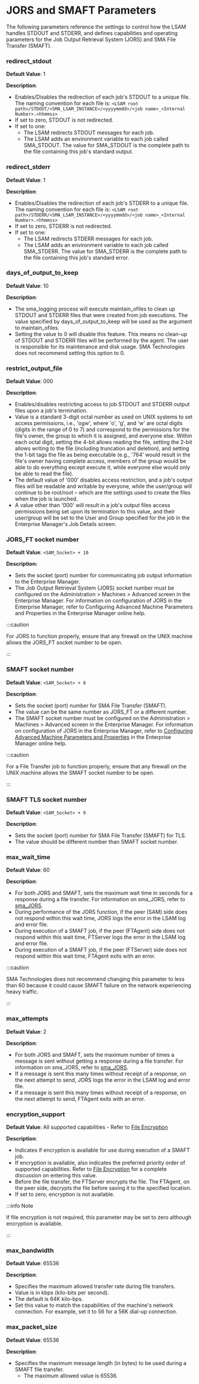 # JORS and SMAFT Parameters

The following parameters reference the settings to control how the LSAM handles STDOUT and STDERR, and defines capabilities and operating parameters for the Job Output Retrieval System (JORS) and SMA File Transfer (SMAFT).

### redirect_stdout

**Default Value**: 1

**Description**:

* Enables/Disables the redirection of each job's STDOUT to a unique file. The naming convention for each file is:
```<LSAM root path>/STDOUT/<SMA_LSAM_INSTANCE>/<yyyymmdd>/<job name>_<Internal Number>.<hhmmss>```
* If set to zero, STDOUT is not redirected.
* If set to one:
    * The LSAM redirects STDOUT messages for each job.
    * The LSAM adds an environment variable to each job called SMA_STDOUT. The value for SMA_STDOUT is the complete path to the file containing this job's standard output.

### redirect_stderr

**Default Value**: 1

**Description**:

* Enables/Disables the redirection of each job's STDERR to a unique file. The naming convention for each file is:
```<LSAM root path>/STDERR/<SMA_LSAM_INSTANCE>/<yyyymmdd>/<job name>_<Internal Number>.<hhmmss>```
* If set to zero, STDERR is not redirected.
* If set to one:
    * The LSAM redirects STDERR messages for each job.
    * The LSAM adds an environment variable to each job called SMA_STDERR. The value for SMA_STDERR is the complete path to the file containing this job's standard error.

### days_of_output_to_keep

**Default Value**: 10

**Description**:

* The sma_logging process will execute maintain_ofiles to clean up STDOUT and STDERR files that were created from job executions. The value specified by days_of_output_to_keep will be used as the argument to maintain_ofiles.
* Setting the value to 0 will disable this feature. This means no clean-up of STDOUT and STDERR files will be performed by the agent. The user is responsible for its maintenance and disk usage. SMA Technologies does not recommend setting this option to 0.

### restrict_output_file

**Default Value**: 000

**Description**:

* Enables/disables restricting access to job STDOUT and STDERR output files upon a job's termination.
* Value is a standard 3-digit octal number as used on UNIX systems to set access permissions, i.e., 'ogw', where 'o', 'g', and 'w' are octal digits (digits in the range of 0 to 7) and correspond to the permissions for the file's owner, the group to which it is assigned, and everyone else. Within each octal digit, setting the 4-bit allows reading the file, setting the 2-bit allows writing to the file (including truncation and deletion), and setting the 1-bit tags the file as being executable (e.g., '764' would result in the file's owner having complete access, members of the group would be able to do everything except execute it, while everyone else would only be able to read the file).
* The default value of '000' disables access restriction, and a job's output files will be readable and writable by everyone, while the user/group will continue to be root/root – which are the settings used to create the files when the job is launched.
* A value other than '000' will result in a job's output files access permissions being set upon its termination to this value, and their user/group will be set to the User and Group specified for the job in the Enterprise Manager's Job Details screen.

### JORS_FT socket number

**Default Value**: ```<SAM_Socket> + 10```

**Description:**

* Sets the socket (port) number for communicating job output information to the Enterprise Manager.
* The Job Output Retrieval System (JORS) socket number must be configured on the Administration > Machines > Advanced screen in the Enterprise Manager. For information on configuration of JORS in the Enterprise Manager, refer to Configuring Advanced Machine Parameters and Properties in the Enterprise Manager online help.

:::caution 

For JORS to function properly, ensure that any firewall on the UNIX machine allows the JORS_FT socket number to be open.

:::

### SMAFT socket number

**Default Value**: ```<SAM_Socket> + 8```

**Description**:

* Sets the socket (port) number for SMA File Transfer (SMAFT).
* The value can be the same number as JORS_FT or a different number.
* The SMAFT socket number must be configured on the Administration > Machines > Advanced screen in the Enterprise Manager. For information on configuration of JORS in the Enterprise Manager, refer to [Configuring Advanced Machine Parameters and Properties](https://help.smatechnologies.com/opcon/core/Files/UI/Enterprise-Manager/Configuring-Advanced-Machine-Properties) in the Enterprise Manager online help.

:::caution 

For a File Transfer job to function properly, ensure that any firewall on the UNIX machine allows the SMAFT socket number to be open.

:::

### SMAFT TLS socket number

**Default Value**: ```<SAM_Socket> + 9```

**Description**:

* Sets the socket (port) number for SMA File Transfer (SMAFT) for TLS.
* The value should be different number than SMAFT socket number.

### max_wait_time

**Default Value**: 60

**Description**:

* For both JORS and SMAFT, sets the maximum wait time in seconds for a response during a file transfer. For information on sma_JORS, refer to [sma_JORS](/operations/components#sma_jors).
* During performance of the JORS function, if the peer (SAM) side does not respond within this wait time, JORS logs the error in the LSAM log and error file.
* During execution of a SMAFT job, if the peer (FTAgent) side does not respond within this wait time, FTServer logs the error in the LSAM log and error file.
* During execution of a SMAFT job, if the peer (FTServer) side does not respond within this wait time, FTAgent exits with an error.

:::caution 

SMA Technologies does not recommend changing this parameter to less than 60 because it could cause SMAFT failure on the network experiencing heavy traffic.

:::

### max_attempts

**Default Value**: 2

**Description**:

* For both JORS and SMAFT, sets the maximum number of times a message is sent without getting a response during a file transfer. For information on sma_JORS, refer to [sma_JORS](/operations/components#sma_jors).
* If a message is sent this many times without receipt of a response, on the next attempt to send, JORS logs the error in the LSAM log and error file.
* If a message is sent this many times without receipt of a response, on the next attempt to send, FTAgent exits with an error.

### encryption_support

**Default Value**: All supported capabilities - Refer to [File Encryption](/smaft/file-encryption)

**Description**:

* Indicates if encryption is available for use during execution of a SMAFT job.
* If encryption is available, also indicates the preferred priority order of supported capabilities. Refer to [File Encryption](/smaft/file-encryption) for a complete discussion on entering this value.
* Before the file transfer, the FTServer encrypts the file. The FTAgent, on the peer side, decrypts the file before saving it to the specified location.
* If set to zero, encryption is not available.

:::info Note 

If file encryption is not required, this parameter may be set to zero although encryption is available.

:::

### max_bandwidth

**Default Value**: 65536

**Description**:

* Specifies the maximum allowed transfer rate during file transfers.
* Value is in kbps (kilo-bits per second).
* The default is 64K kilo-bps.
* Set this value to match the capabilities of the machine's network connection. For example, set it to 56 for a 56K dial-up connection.


### max_packet_size

**Default Value**: 65536

**Description**:

* Specifies the maximum message length (in bytes) to be used during a SMAFT file transfer.
    * The maximum allowed value is 65536.

